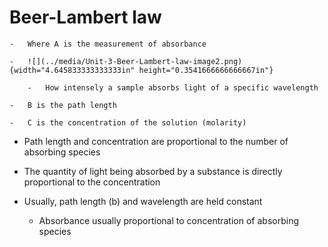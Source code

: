 # Beer-Lambert law

    -   Where A is the measurement of absorbance

    -   ![](../media/Unit-3-Beer-Lambert-law-image2.png){width="4.645833333333333in" height="0.3541666666666667in"}

        -   How intensely a sample absorbs light of a specific wavelength

    -   B is the path length

    -   C is the concentration of the solution (molarity)
	
-   Path length and concentration are proportional to the number of absorbing species
-   The quantity of light being absorbed by a substance is directly proportional to the concentration
-   Usually, path length (b) and wavelength are held constant

    -   Absorbance usually proportional to concentration of absorbing species


